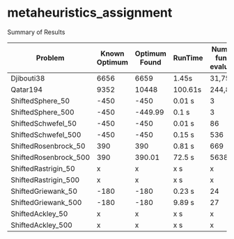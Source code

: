 # metaheuristics_assignment

Summary of Results

|  Problem  |  Known Optimum  |  Optimum Found  | RunTime |  Number of function evaluations  
|  ---  |  ---  |  ---  |  ---  |  ---  |
|  Djibouti38  |  6656  |  6659  |  1.45s |  31,758   |
|  Qatar194  |  9352  |  10448  |  100.61s |  244,853   |
|  ShiftedSphere_50  |  -450  |  -450  |  0.01 s |  3   |
|  ShiftedSphere_500  |  -450  |  -449.99  |  0.1 s |  3   |
|  ShiftedSchwefel_50  |  -450  |  -450  |  0.01 s |  86   |
|  ShiftedSchwefel_500  |  -450  |  -450  |  0.15 s |  536   |
|  ShiftedRosenbrock_50  |  390  |  390  |  0.81 s |  669   |
|  ShiftedRosenbrock_500  |  390  |  390.01  |  72.5 s |  5638   |
|  ShiftedRastrigin_50  |  x  |  x  |  x s |  x   |
|  ShiftedRastrigin_500  |  x  |  x  |  x s |  x   |
|  ShiftedGriewank_50  |  -180  |  -180  |  0.23 s |  24   |
|  ShiftedGriewank_500  |  -180  |  -180  |  9.89 s |  27   |
|  ShiftedAckley_50  |  x  |  x  |  x s |  x   |
|  ShiftedAckley_500  |  x  |  x  |  x s |  x   |
